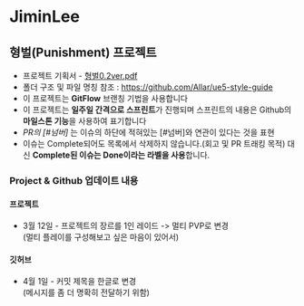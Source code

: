 # JiminLee

## 형벌(Punishment) 프로젝트

- 프로젝트 기획서 - [형벌0.2ver.pdf](https://github.com/futurelabunseen/A-JiminLee/files/14675644/0.2ver.pdf)  
- 폴더 구조 및 파일 명칭 참조 : https://github.com/Allar/ue5-style-guide  
- 이 프로젝트는 **GitFlow** 브랜칭 기법을 사용합니다  
- 이 프로젝트는 **일주일 간격으로 스프린트**가 진행되며 스프린트의 내용은 Github의 **마일스톤 기능**을 사용하여 표기합니다  
- _PR의 [#넘버]_ 는 이슈의 하단에 적혀있는 [#넘버]와 연관이 있다는 것을 표현
- 이슈는 Complete되어도 목록에서 삭제하지 않습니다.(회고 및 PR 트래킹 목적) 대신 **Complete된 이슈는 Done이라는 라벨을 사용**합니다.  
  

### Project & Github 업데이트 내용

#### 프로젝트
- 3월 12일 - 프로젝트의 장르를 1인 레이드 -> 멀티 PVP로 변경  
    (멀티 플레이를 구성해보고 싶은 마음이 있어서)

#### 깃허브
- 4월 1일 - 커밋 제목을 한글로 변경  
  (메시지를 좀 더 명확히 전달하기 위함)
